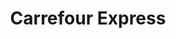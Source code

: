 ---
title: "Carrefour Express"
url: /paris/carrefour-express-rue-de-tocqueville/
shop: Lebensmittel
---